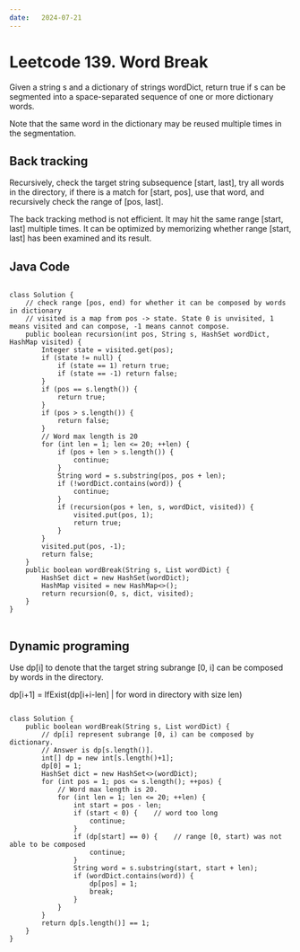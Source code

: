 ```yaml
---
date:   2024-07-21
---
```


# Leetcode 139. Word Break

Given a string s and a dictionary of strings wordDict, return true if s can be segmented into a space-separated sequence of one or more dictionary words.

Note that the same word in the dictionary may be reused multiple times in the segmentation.

## Back tracking
Recursively, check the target string subsequence [start, last], try all words in the directory, if there is a match for [start, pos], use that word, and recursively check the range of [pos, last].

The back tracking method is not efficient. It may hit the same range [start, last] multiple times. It can be optimized by memorizing whether range [start, last] has been examined and its result.

## Java Code
<pre>
<code>
class Solution {
    // check range [pos, end) for whether it can be composed by words in dictionary
    // visited is a map from pos -> state. State 0 is unvisited, 1 means visited and can compose, -1 means cannot compose.
    public boolean recursion(int pos, String s, HashSet<String> wordDict, HashMap<Integer, Integer> visited) {
        Integer state = visited.get(pos);
        if (state != null) {
            if (state == 1) return true;
            if (state == -1) return false;
        }
        if (pos == s.length()) {
            return true;
        }
        if (pos > s.length()) {
            return false;
        }
        // Word max length is 20
        for (int len = 1; len <= 20; ++len) {
            if (pos + len > s.length()) {
                continue;
            }
            String word = s.substring(pos, pos + len);
            if (!wordDict.contains(word)) {
                continue;
            }
            if (recursion(pos + len, s, wordDict, visited)) {
                visited.put(pos, 1);
                return true;
            }
        }
        visited.put(pos, -1);
        return false;
    }
    public boolean wordBreak(String s, List<String> wordDict) {
        HashSet<String> dict = new HashSet(wordDict);
        HashMap<Integer, Integer> visited = new HashMap<>();
        return recursion(0, s, dict, visited);
    }
}
</code>
</pre>

## Dynamic programing
Use dp[i] to denote that the target string subrange [0, i] can be composed by words in the directory.

dp[i+1] = IfExist(dp[i+i-len] | for word in directory with size len)

<pre>
<code>
class Solution {
    public boolean wordBreak(String s, List<String> wordDict) {
        // dp[i] represent subrange [0, i) can be composed by dictionary.
        // Answer is dp[s.length()].
        int[] dp = new int[s.length()+1];
        dp[0] = 1;
        HashSet<String> dict = new HashSet<>(wordDict);
        for (int pos = 1; pos <= s.length(); ++pos) {
            // Word max length is 20.
            for (int len = 1; len <= 20; ++len) {
                int start = pos - len;
                if (start < 0) {    // word too long
                    continue;
                }
                if (dp[start] == 0) {    // range [0, start) was not able to be composed
                    continue;
                }
                String word = s.substring(start, start + len);
                if (wordDict.contains(word)) {
                    dp[pos] = 1;
                    break;
                }
            }
        }
        return dp[s.length()] == 1;
    }
}
</code>
</pre>